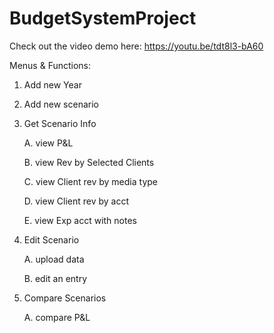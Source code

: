 # BudgetSystemProject

Check out the video demo here: https://youtu.be/tdt8l3-bA60

Menus & Functions:
1. Add new Year	
2. Add new scenario	
3. Get Scenario Info	

	A. view P&L
	
	B. view Rev by Selected Clients
	
	C. view Client rev by media type
	
	D. view Client rev by acct
	
	E. view Exp acct with notes
	
4. Edit Scenario	

	A. upload data
	
	B. edit an entry
	
5. Compare Scenarios	

	A. compare P&L

